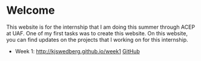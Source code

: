 # Welcome

This website is for the internship that I am doing this summer through ACEP at UAF. One of my first tasks was to create this 
website. On this website, you can find updates on the projects that I working on for this internship.

* Week 1: http://kjswedberg.github.io/week1 
[GitHub](http://kjswedberg.github.io/week1)
